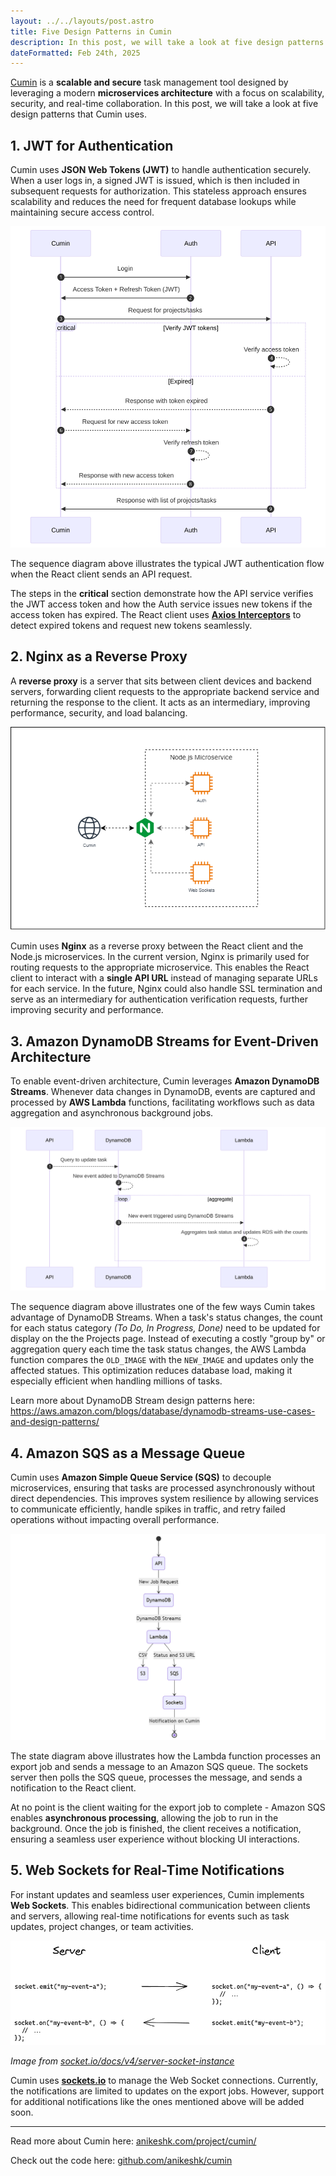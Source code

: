 ```yaml
---
layout: ../../layouts/post.astro
title: Five Design Patterns in Cumin
description: In this post, we will take a look at five design patterns that Cumin uses.
dateFormatted: Feb 24th, 2025
---
```


[Cumin](https://anikeshk.com/project/cumin/) is a **scalable and secure** task management tool designed by leveraging a modern **microservices architecture** with a focus on scalability, security, and real-time collaboration. In this post, we will take a look at five design patterns that Cumin uses.

## 1. JWT for Authentication

Cumin uses **JSON Web Tokens (JWT)** to handle authentication securely. When a user logs in, a signed JWT is issued, which is then included in subsequent requests for authorization. This stateless approach ensures scalability and reduces the need for frequent database lookups while maintaining secure access control.

![image.png](../../../public/assets/images/post/cumin-5-design-patterns-v1/jwt-seq-2.svg)

The sequence diagram above illustrates the typical JWT authentication flow when the React client sends an API request.

The steps in the **critical** section demonstrate how the API service verifies the JWT access token and how the Auth service issues new tokens if the access token has expired. The React client uses **[Axios Interceptors](https://axios-http.com/docs/interceptors)** to detect expired tokens and request new tokens seamlessly.

## 2. Nginx as a Reverse Proxy 

A **reverse proxy** is a server that sits between client devices and backend servers, forwarding client requests to the appropriate backend service and returning the response to the client. It acts as an intermediary, improving performance, security, and load balancing.

![image.png](../../../public/assets/images/post/cumin-5-design-patterns-v1/nginx.png)

Cumin uses **Nginx** as a reverse proxy between the React client and the Node.js microservices. In the current version, Nginx is primarily used for routing requests to the appropriate microservice. This enables the React client to interact with a **single API URL** instead of managing separate URLs for each service. In the future, Nginx could also handle SSL termination and serve as an intermediary for authentication verification requests, further improving security and performance.

## 3. Amazon DynamoDB Streams for Event-Driven Architecture

To enable event-driven architecture, Cumin leverages **Amazon DynamoDB Streams**. Whenever data changes in DynamoDB, events are captured and processed by **AWS Lambda** functions, facilitating workflows such as data aggregation and asynchronous background jobs.


![image.png](../../../public/assets/images/post/cumin-5-design-patterns-v1/tasks-agg-seq.svg)

The sequence diagram above illustrates one of the few ways Cumin takes advantage of DynamoDB Streams. When a task's status changes, the count for each status category *(To Do, In Progress, Done)* need to be updated for display on the the Projects page. Instead of executing a costly "group by" or aggregation query each time the task status changes, the AWS Lambda function compares the `OLD_IMAGE` with the `NEW_IMAGE` and updates only the affected statues. This optimization reduces database load, making it especially efficient when handling millions of tasks.

Learn more about DynamoDB Stream design patterns here: https://aws.amazon.com/blogs/database/dynamodb-streams-use-cases-and-design-patterns/

## 4. Amazon SQS as a Message Queue

Cumin uses **Amazon Simple Queue Service (SQS)** to decouple microservices, ensuring that tasks are processed asynchronously without direct dependencies. This improves system resilience by allowing services to communicate efficiently, handle spikes in traffic, and retry failed operations without impacting overall performance.

![image.png](../../../public/assets/images/post/cumin-5-design-patterns-v1/sqs-notif.png)

The state diagram above illustrates how the Lambda function processes an export job and sends a message to an Amazon SQS queue. The sockets server then polls the SQS queue, processes the message, and sends a notification to the React client.

At no point is the client waiting for the export job to complete - Amazon SQS enables **asynchronous processing**, allowing the job to run in the background. Once the job is finished, the client receives a notification, ensuring a seamless user experience without blocking UI interactions.


## 5. Web Sockets for Real-Time Notifications

For instant updates and seamless user experiences, Cumin implements **Web Sockets**. This enables bidirectional communication between clients and servers, allowing real-time notifications for events such as task updates, project changes, or team activities.

![image.png](../../../public/assets/images/post/cumin-5-design-patterns-v1/socketio.png)

*Image from [socket.io/docs/v4/server-socket-instance](https://socket.io/docs/v4/server-socket-instance/)*

Cumin uses **[sockets.io](https://socket.io/)** to manage the Web Socket connections. Currently, the notifications are limited to updates on the export jobs. However, support for additional notifications like the ones mentioned above will be added soon.

---

Read more about Cumin here: [anikeshk.com/project/cumin/](https://anikeshk.com/project/cumin/)

Check out the code here: [github.com/anikeshk/cumin](https://github.com/anikeshk/cumin)